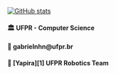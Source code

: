 [![GitHub stats](https://github-readme-stats.vercel.app/api?username=gabrielnhn&hide=stars,issues&show_icons=true&theme=graywhite)](https://github.com/anuraghazra/github-readme-stats)

<h4>🏛️ UFPR - Computer Science</h4>
<h4>💬 gabrielnhn@ufpr.br </h4>

<h4> 🐝 [Yapira][1] UFPR Robotics Team </h4>

[1]:  <https://www.facebook.com/ufpr.yapira>
